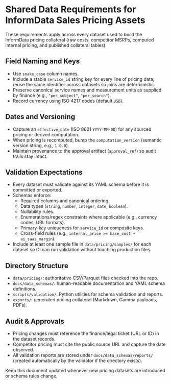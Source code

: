 # Shared Data Requirements for InformData Sales Pricing Assets

These requirements apply across every dataset used to build the InformData pricing collateral (raw costs, competitor MSRPs, computed internal pricing, and published collateral tables).

## Field Naming and Keys
- Use `snake_case` column names.
- Include a stable `service_id` string key for every line of pricing data; reuse the same identifier across datasets so joins are deterministic.
- Preserve canonical service names and measurement units as supplied by finance (e.g., `"per_subject"`, `"per_search"`).
- Record currency using ISO 4217 codes (default `USD`).

## Dates and Versioning
- Capture an `effective_date` (ISO 8601 `YYYY-MM-DD`) for any sourced pricing or derived computation.
- When pricing is recomputed, bump the `computation_version` (semantic version string, e.g., `1.0.0`).
- Maintain provenance to the approval artifact (`approval_ref`) so audit trails stay intact.

## Validation Expectations
- Every dataset must validate against its YAML schema before it is committed or exported.
- Schemas enforce:
  - Required columns and canonical ordering.
  - Data types (`string`, `number`, `integer`, `date`, `boolean`).
  - Nullability rules.
  - Enumerations/regex constraints where applicable (e.g., currency codes, URL formats).
  - Primary-key uniqueness for `service_id` or composite keys.
  - Cross-field rules (e.g., `internal_price >= base_cost + ai_saas_margin`).
- Include at least one sample file in `data/pricing/samples/` for each dataset so CI can run validation without touching production files.

## Directory Structure
- `data/pricing/`: authoritative CSV/Parquet files checked into the repo.
- `docs/data_schemas/`: human-readable documentation and YAML schema definitions.
- `scripts/validation/`: Python utilities for schema validation and reports.
- `exports/`: generated pricing collateral (Markdown, Gamma payloads, PDFs).

## Audit & Approvals
- Pricing changes must reference the finance/legal ticket (URL or ID) in the dataset records.
- Competitor pricing must cite the public source URL and capture the date observed.
- All validation reports are stored under `docs/data_schemas/reports/` (created automatically by the validator if the directory exists).

Keep this document updated whenever new pricing datasets are introduced or schema rules change.